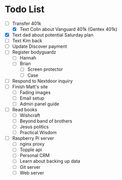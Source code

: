# Todo List

- [ ] Transfer 401k
  - [x] Text Colin about Vanguard 401k (Gentex 401k)
- [x] Text dad about potential Saturday plan
- [ ] Text Kim back
- [ ] Update Discover payment
- [ ] Register bodyguardz
  - [ ] Hannah
  - [ ] Brian
    - [ ] Screen protector
    - [ ] Case
- [ ] Respond to Nextdoor inquiry
- [ ] Finish Matt's site
  - [ ] Fading images
  - [ ] Email setup
  - [ ] Admin panel guide
- [ ] Read books
  - [ ] Wishcraft
  - [ ] Beyond band of brothers
  - [ ] Jesus politics
  - [ ] Practical Wisdom
- [ ] Raspberry Pi server
  - [ ] nginx proxy
  - [ ] Topple api
  - [ ] Personal CRM
  - [ ] Learn about backing up data
  - [ ] Git server
  - [ ] Web server
